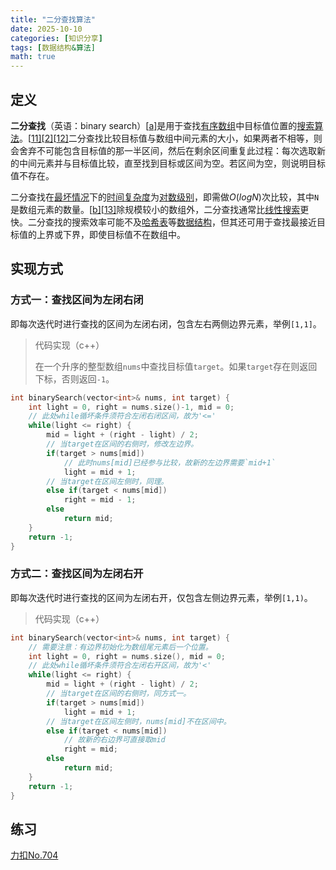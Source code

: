 ```yaml
---
title: "二分查找算法"
date: 2025-10-10
categories: [知识分享]
tags: [数据结构&算法]
math: true
---
```


## 定义

**二分查找**（英语：binary search）[[a\]](https://zh.wikipedia.org/wiki/二分搜尋#cite_note-11)是用于查找[有序数组](https://zh.wikipedia.org/wiki/有序数组)中目标值位置的[搜索算法](https://zh.wikipedia.org/wiki/搜索算法)。[[11\]](https://zh.wikipedia.org/wiki/二分搜尋#cite_note-FOOTNOTECormenLeisersonRivestStein200939-12)[[2\]](https://zh.wikipedia.org/wiki/二分搜尋#cite_note-FOOTNOTECormenLeisersonRivestStein201322-2)[[12\]](https://zh.wikipedia.org/wiki/二分搜尋#cite_note-13)二分查找比较目标值与数组中间元素的大小，如果两者不相等，则会舍弃不可能包含目标值的那一半区间，然后在剩余区间重复此过程：每次选取新的中间元素并与目标值比较，直至找到目标或区间为空。若区间为空，则说明目标值不存在。

二分查找在[最坏情况](https://zh.wikipedia.org/w/index.php?title=最好、最坏、平均情况&action=edit&redlink=1)下的[时间复杂度](https://zh.wikipedia.org/wiki/时间复杂度)为[对数级别](https://zh.wikipedia.org/wiki/对数时间)，即需做$O(logN)$次比较，其中`N`是数组元素的数量。[[b\]](https://zh.wikipedia.org/wiki/二分搜尋#cite_note-14)[[13\]](https://zh.wikipedia.org/wiki/二分搜尋#cite_note-FloresMadpis1971-15)除规模较小的数组外，二分查找通常比[线性搜索](https://zh.wikipedia.org/wiki/线性搜索)更快。二分查找的搜索效率可能不及[哈希表](https://zh.wikipedia.org/wiki/哈希表)等[数据结构](https://zh.wikipedia.org/wiki/数据结构)，但其还可用于查找最接近目标值的上界或下界，即使目标值不在数组中。

## 实现方式

### 方式一：查找区间为左闭右闭

即每次迭代时进行查找的区间为左闭右闭，包含左右两侧边界元素，举例`[1,1]`。

> 代码实现（c++）
>
> 在一个升序的整型数组`nums`中查找目标值`target`。如果`target`存在则返回下标，否则返回`-1`。

```c++
int binarySearch(vector<int>& nums, int target) {
    int light = 0, right = nums.size()-1, mid = 0;
    // 此处while循坏条件须符合左闭右闭区间，故为'<='
    while(light <= right) {
        mid = light + (right - light) / 2;
        // 当target在区间的右侧时，修改左边界。
        if(target > nums[mid])
            // 此时nums[mid]已经参与比较，故新的左边界需要`mid+1`
            light = mid + 1;
        // 当target在区间左侧时，同理。
        else if(target < nums[mid])
            right = mid - 1;
        else
            return mid;
    }
    return -1;
}
```



### 方式二：查找区间为左闭右开

即每次迭代时进行查找的区间为左闭右开，仅包含左侧边界元素，举例`[1,1)`。

> 代码实现（c++）

```c++
int binarySearch(vector<int>& nums, int target) {
    // 需要注意：有边界初始化为数组尾元素后一个位置。
    int light = 0, right = nums.size(), mid = 0;
    // 此处while循坏条件须符合左闭右开区间，故为'<'
    while(light <= right) {
        mid = light + (right - light) / 2;
        // 当target在区间的右侧时，同方式一。
        if(target > nums[mid])
            light = mid + 1;
        // 当target在区间左侧时，nums[mid]不在区间中。
        else if(target < nums[mid])
            // 故新的右边界可直接取mid
            right = mid;
        else
            return mid;
    }
    return -1;
}
```



## 练习

[力扣No.704](https://leetcode.cn/problems/binary-search/description/)

